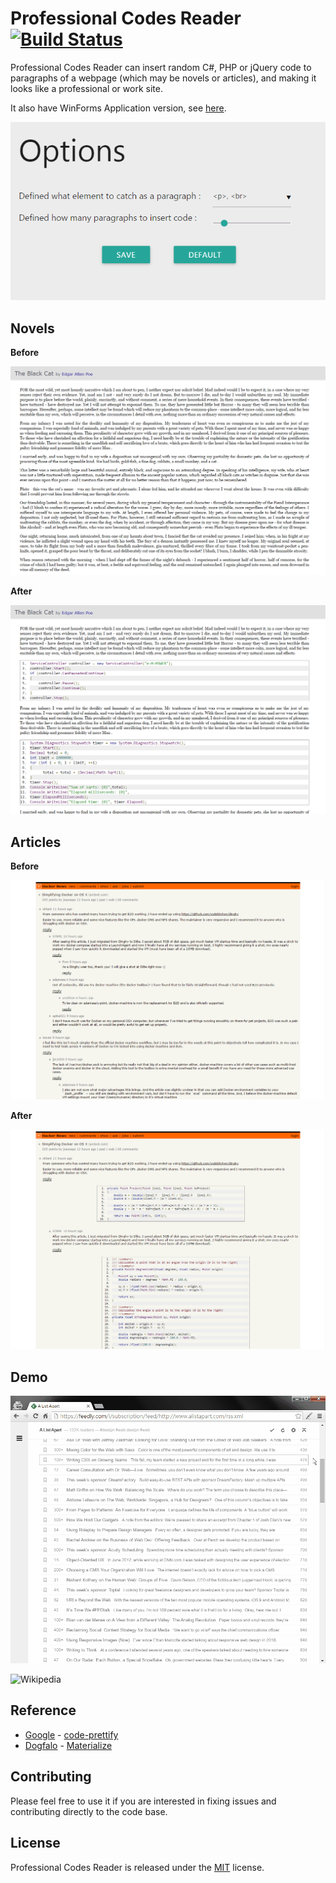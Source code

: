 # Professional Codes Reader [![Build Status](https://travis-ci.org/Jasonnor/Professional-Codes-Reader.svg?branch=v1.0.3)](https://travis-ci.org/Jasonnor/Professional-Codes-Reader)

Professional Codes Reader can insert random C#, PHP or jQuery code to paragraphs of a webpage (which may be novels or articles), and making it looks like a professional or work site.

It also have WinForms Application version, see [here](/WinForms-Application/).

![Options](/Example/options.png)

## Novels

**Before**

![Before](/Example/novel-before.png)

**After**

![After](/Example/novel-after.png)

## Articles

**Before**

![Before](/Example/article-before.png)

**After**

![After](/Example/article-after.png)

## Demo

![Feedly](/Example/demo-feedly.gif)

![Wikipedia](/Example/demo-wikipedia.gif)

## Reference

+ [Google](https://github.com/google) - [code-prettify](https://github.com/google/code-prettify)
+ [Dogfalo](https://github.com/Dogfalo) - [Materialize](https://github.com/dogfalo/materialize/)

## Contributing

Please feel free to use it if you are interested in fixing issues and contributing directly to the code base.

## License

Professional Codes Reader is released under the [MIT](/LICENSE) license.
